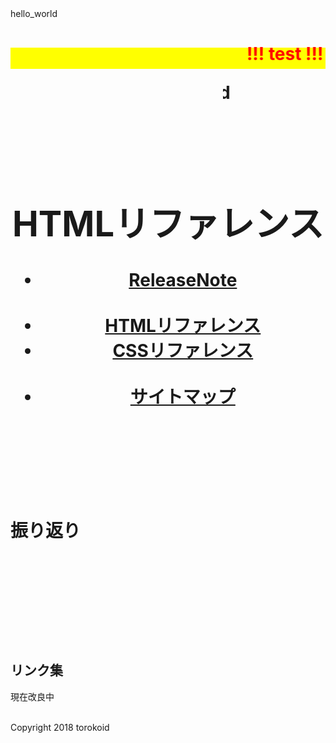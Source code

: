 <!DOCTYPE html>
<html>
  <head>
<!--
<html lang="ja">
  <head> <meta charset="UTF-8">
    <title>HTML5サンプル</title>
<style type="text/css"> 
p {color: #0d0015;font-size: 1em; }
-->
<!--
.red {color:#ff0000;}
.grey {color:#ffffff; background:#999999;} 
.yellow {color:#ff0000; background:#ffff00;}
.blue {color:#0000ff;}
.waku {border:2px dotted #99cc66;　　　　　　line-height: 200%;　　　　　　padding: 10px;}
-->
    <!--
body { background-color: #ffff00; }
div {  background-color: #fffff4;}</style><link rel="stylesheet" href="../style.css/" type="text/css">
-->
</head>
<body>
hello_world
 <p><h1><span style="color:#ff0000; background-color:#ffff00;"><marquee behavior="alternate">!!! test !!!</marquee></span></p>
  <p align="right"><marquee direction="right" scrollamount="20" width="30%">(^_^)/~torokoid</marquee>
<!-- ヘッダ --> 
  <header> <h1>HTMLリファレンス</h1>
    <nav>
      <ul>
        <li><a href=".html">ReleaseNote</a></li> 
        <li><a href="../html/">HTMLリファレンス</a></li>
        <li><a href=".css">CSSリファレンス</a></li> 
        <li><a href="../sitemap/">サイトマップ</a></li>
      </ul> 
    </nav>
  </header>
<h1>振り返り</h1>
  <p>&#160;</p>   
  <p> <span class="ms-rteForeColor-2 ms-rteFontSize-3">         </span></p>
  <p>&#160;</p>
<div><br/>
  <h2>
    <span class="blue"><strong> リンク集 </strong></span></h2>
  <p>現在改良中</p>
  <p><span class="ms-rteForeColor-2 ms-rteFontSize-3">
  </span></p><br/></div>
<!-- フッタ -->
<footer>
  Copyright 2018 torokoid
  </footer>
